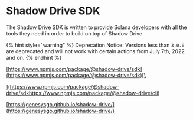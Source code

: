# Shadow Drive SDK

The Shadow Drive SDK is written to provide Solana developers with all the tools they need in order to build on top of Shadow Drive.

{% hint style="warning" %}
Deprecation Notice: Versions less than `3.0.0` are deprecated and will not work with certain actions from July 7th, 2022 and on.
{% endhint %}

[https://www.npmjs.com/package/@shadow-drive/sdk](https://www.npmjs.com/package/@shadow-drive/sdk)[\
](https://www.npmjs.com/package/@shadow-drive/sdkhttps://www.npmjs.com/package/@shadow-drive/cli)

[https://genesysgo.github.io/shadow-drive/](https://genesysgo.github.io/shadow-drive/)
